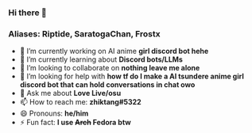 ### Hi there 👋
### Aliases: Riptide, SaratogaChan, Frostx
- 🔭 I’m currently working on AI anime **girl discord bot hehe**
- 🌱 I’m currently learning about **Discord bots/LLMs**
- 👯 I’m looking to collaborate on **nothing leave me alone**
- 🤔 I’m looking for help with **how tf do I make a AI tsundere anime girl discord bot that can hold conversations in chat owo**
- 💬 Ask me about **Love Live/osu**
- 📫 How to reach me: **zhiktang#5322**
- 😄 Pronouns: **he/him**
- ⚡ Fun fact: **I use <s>Arch</s> Fedora btw**

<!--
**zhiktang/zhiktang** is a ✨ _special_ ✨ repository because its `README.md` (this file) appears on your GitHub profile.

Here are some ideas to get you started:

- 🔭 I’m currently working on ...
- 🌱 I’m currently learning ...
- 👯 I’m looking to collaborate on ...
- 🤔 I’m looking for help with ...
- 💬 Ask me about ...
- 📫 How to reach me: ...
- 😄 Pronouns: ...
- ⚡ Fun fact: ...
-->
